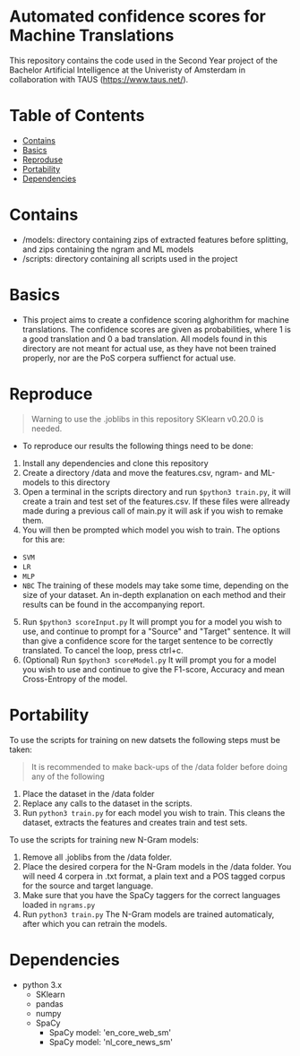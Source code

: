 # Automated confidence scores for Machine Translations

This repository contains the code used in the Second Year project of the Bachelor Artificial Intelligence at the Univeristy of Amsterdam in collaboration with TAUS (https://www.taus.net/).

# Table of Contents
- [Contains](#Contains)
- [Basics](#Basics)
- [Reproduse](#Reproduse)
- [Portability](#Portability)
- [Dependencies](#Dependencies)

# Contains
- /models: directory containing zips of extracted features before splitting, and zips containing the ngram and ML models
- /scripts: directory containing all scripts used in the project

# Basics
- This project aims to create a confidence scoring alghorithm for machine translations. The confidence scores are given as probabilities, where 1 is a good translation and 0 a bad translation. All models found in this directory are not meant for actual use, as they have not been trained properly, nor are the PoS corpera suffienct for actual use.

# Reproduce
> Warning to use the .joblibs in this repository SKlearn v0.20.0 is needed.

- To reproduce our results the following things need to be done:
1. Install any dependencies and clone this repository
2. Create a directory /data and move the features.csv, ngram- and ML-models to this directory
3. Open a terminal in the scripts directory and run `$python3 train.py`, it will create a train and test set of the features.csv. If these files were allready made during a previous call of main.py it will ask if you wish to remake them.
4. You will then be prompted which model you wish to train. The options for this are:
  - `SVM`
  - `LR`
  - `MLP`
  - `NBC`
The training of these models may take some time, depending on the size of your dataset.
An in-depth explanation on each method and their results can be found in the accompanying report.
5. Run `$python3 scoreInput.py`
It will prompt you for a model you wish to use, and continue to prompt for a "Source" and "Target" sentence. It will than give a confidence score for the target sentence to be correctly translated. To cancel the loop, press ctrl+c.
6. (Optional) Run `$python3 scoreModel.py`
It will prompt you for a model you wish to use and continue to give the F1-score, Accuracy  and mean Cross-Entropy of the model. 

# Portability
To use the scripts for training on new datsets the following steps must be taken:

> It is recommended to make back-ups of the /data folder before doing any of the following

 1. Place the dataset in the /data folder
 2.  Replace any calls to the dataset in the scripts.
 3. Run `python3 train.py` for each model you wish to train. 
 This cleans the dataset, extracts the features and creates train and test sets.

To use the scripts for training new N-Gram models:

 1. Remove all .joblibs from the /data folder.
 2. Place the desired corpera for the N-Gram models in the /data folder.
You will need 4 corpera in .txt format, a plain text and a POS tagged corpus for the source and target language.
3. Make sure that you have the SpaCy taggers for the correct languages loaded in `ngrams.py`
 4. Run `python3 train.py` 
The N-Gram models are trained automaticaly, after which you can retrain the models.

# Dependencies
- python 3.x
	- SKlearn 
	- pandas
	- numpy
	- SpaCy
		- SpaCy model: 'en_core_web_sm'
		- SpaCy model: 'nl_core_news_sm'
